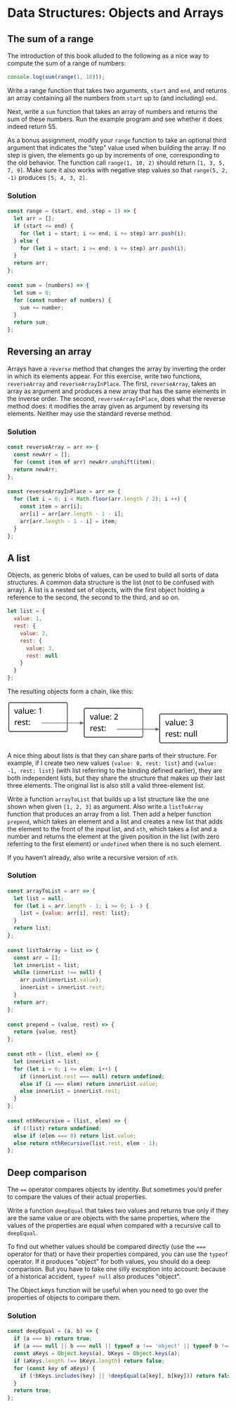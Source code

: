 # Data Structures: Objects and Arrays

## The sum of a range

The introduction of this book alluded to the following as a nice way to compute the sum of a range of numbers:

```js
console.log(sum(range(1, 10)));
```

Write a range function that takes two arguments, `start` and `end`, and returns an array containing all the numbers from `start` up to (and including) `end`.

Next, write a `sum` function that takes an array of numbers and returns the sum of these numbers. Run the example program and see whether it does indeed return 55.

As a bonus assignment, modify your `range` function to take an optional third argument that indicates the “step” value used when building the array. If no step is given, the elements go up by increments of one, corresponding to the old behavior. The function call `range(1, 10, 2)` should return `[1, 3, 5, 7, 9]`. Make sure it also works with negative step values so that `range(5, 2, -1)` produces `[5, 4, 3, 2]`.

### Solution

```js
const range = (start, end, step = 1) => {
  let arr = [];
  if (start <= end) {
    for (let i = start; i <= end; i += step) arr.push(i);
  } else {
    for (let i = start; i >= end; i += step) arr.push(i);
  }
  return arr;
};

const sum = (numbers) => {
  let sum = 0;
  for (const number of numbers) {
    sum += number;
  }
  return sum;
};
```

## Reversing an array

Arrays have a `reverse` method that changes the array by inverting the order in which its elements appear. For this exercise, write two functions, `reverseArray` and `reverseArrayInPlace`. The first, `reverseArray`, takes an array as argument and produces a new array that has the same elements in the inverse order. The second, `reverseArrayInPlace`, does what the reverse method does: it modifies the array given as argument by reversing its elements. Neither may use the standard reverse method.

### Solution

```js
const reverseArray = arr => {
  const newArr = [];
  for (const item of arr) newArr.unshift(item);
  return newArr;
};

const reverseArrayInPlace = arr => {
  for (let i = 0; i < Math.floor(arr.length / 2); i ++) {
    const item = arr[i];
    arr[i] = arr[arr.length - 1 - i];
    arr[arr.length - 1 - i] = item;
  }
};
```

## A list

Objects, as generic blobs of values, can be used to build all sorts of data structures. A common data structure is the list (not to be confused with array). A list is a nested set of objects, with the first object holding a reference to the second, the second to the third, and so on.

```js
let list = {
  value: 1,
  rest: {
    value: 2,
    rest: {
      value: 3,
      rest: null
    }
  }
};
```

The resulting objects form a chain, like this:

![A linked list](./src/04-data-structures-linked-list.svg)

A nice thing about lists is that they can share parts of their structure. For example, if I create two new values `{value: 0, rest: list}` and `{value: -1, rest: list}` (with list referring to the binding defined earlier), they are both independent lists, but they share the structure that makes up their last three elements. The original list is also still a valid three-element list.

Write a function `arrayToList` that builds up a list structure like the one shown when given `[1, 2, 3]` as argument. Also write a `listToArray` function that produces an array from a list. Then add a helper function `prepend`, which takes an element and a list and creates a new list that adds the element to the front of the input list, and `nth`, which takes a list and a number and returns the element at the given position in the list (with zero referring to the first element) or `undefined` when there is no such element.

If you haven’t already, also write a recursive version of `nth`.

### Solution

```js
const arrayToList = arr => {
  let list = null;
  for (let i = arr.length - 1; i >= 0; i--) {
    list = {value: arr[i], rest: list};
  }
  return list;
};

const listToArray = list => {
  const arr = [];
  let innerList = list;
  while (innerList !== null) {
    arr.push(innerList.value);
    innerList = innerList.rest;
  }
  return arr;
};

const prepend = (value, rest) => {
  return {value, rest}
};

const nth = (list, elem) => {
  let innerList = list;
  for (let i = 0; i <= elem; i++) {
    if (innerList.rest === null) return undefined;
    else if (i === elem) return innerList.value;
    else innerList = innerList.rest;
  }
};

const nthRecursive = (list, elem) => {
  if (!list) return undefined;
  else if (elem === 0) return list.value;
  else return nthRecursive(list.rest, elem - 1);
};
```

## Deep comparison

The `==` operator compares objects by identity. But sometimes you’d prefer to compare the values of their actual properties.

Write a function `deepEqual` that takes two values and returns true only if they are the same value or are objects with the same properties, where the values of the properties are equal when compared with a recursive call to `deepEqual`.

To find out whether values should be compared directly (use the `===` operator for that) or have their properties compared, you can use the `typeof` operator. If it produces "object" for both values, you should do a deep comparison. But you have to take one silly exception into account: because of a historical accident, `typeof null` also produces "object".

The Object.keys function will be useful when you need to go over the properties of objects to compare them.

### Solution

```js
const deepEqual = (a, b) => {
  if (a === b) return true;
  if (a === null || b === null || typeof a !== 'object' || typeof b !== 'object') return false;
  const aKeys = Object.keys(a), bKeys = Object.keys(a);
  if (aKeys.length !== bKeys.length) return false;
  for (const key of aKeys) {
    if (!bKeys.includes(key) || !deepEqual(a[key], b[key])) return false;
  }
  return true;
};
```
